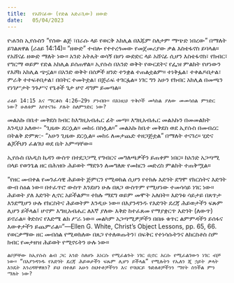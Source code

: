 ```yaml
---
title:  የአሸናፊው (የድል አድራጊው) ዘውድ
date:   05/04/2023
---
```


ዮሐንስ ኢየሱስን “የሰው ልጅ ፣በራሱ ላይ የወርቅ አክሊል በእጁም ስለታም ማጭድ ነበረው” በማለት ይገልጸዋል (ራዕይ 14:14)። “ዘውድ” ተብሎ የተተረጎመው የመጀመሪያው ቃል እስቴፋኖስ ይባላል። የአሸናፊ ዘውድ ማለት ነው። አንድ አትሌት ወሳኝ በሆነ ውድድር ላይ አሸናፊ ሲሆን እስቴፋኖስ፣ የክብር፣ የግርማ ወይም የድል አክሊል ይሰጠዋል። ኢየሱስ በአንድ ወቅት የውርደትና የፌዝ ምልክት የሆነውን የእሾክ አክሊል ጭኗል። በአንድ ወቅት በሰዎች ዘንድ ተንቋል ተጠልቷልም። ተነቅፏል፣ ተቀልዶበታል፣ ምራቅ ተተፍቶበታል፣ በበትር ተመትቷል፣ በጅራፍ ተገርፏል። ነገር ግን አሁን የክብር አክሊል በመጫን የነገሥታት ንጉሥና የጌቶች ጌታ ሆኖ ዳግም ይመጣል።

`ራዕይ 14:15 እና ማርቆስ 4:26—29ን ያንብቡ። በእነዚህ ጥቅሶች መካከል ያለው መመሳሰል ምንድር ነው? ሁለቱም እየተናገሩ ያሉት ስለምንድር ነው?`

መልአኩ በቤተ መቅደስ ክብር ከእግዚአብሔር ፊት መጣ። እግዚአብሔር መልአኩን በመመልከት እንዲህ አለው፡- “ጊዜው ደርሷል። መከሩ በስሏል።” መልአኩ ከቤተ መቅደስ ወደ ኢየሱስ በመብረር በትልቅ ድምጽ:- “አሁን ጊዜው ደርሷል። መከሩ ለመታጨድ ተዘጋጅቷል” በማለት ተናገረ። ሂድና ልጆችህን ፈልገህ ወደ ቤት አምጣቸው።

ኢየሱስ በአዲስ ኪዳን ውስጥ በተደጋጋሚ የግብርና መግለጫዎችን ይጠቀም ነበር። ከአንድ አጋጣሚ በላይ የወንጌል ዘር በሕዝቡ ሕይወት ማደጉን ለመግለጽ የመከርን መድረስ ምልክት ተጠቅሟል።

“የዘር መብቀል የመንፈሳዊ ሕይወት ጅምርን የሚወክል ሲሆን የተክሉ እድገት ደግሞ የክርስትና እድገት ውብ ስዕል ነው። በተፈጥሮ ውስጥ እንደሆነ ሁሉ በጸጋ ውስጥም የሚሆነው ተመሳሳይ ነገር ነው። ሕይወት ያለ እድገት ሊኖር አይችልም። ተክሉ ማደግ ወይም መሞት አለበት። እድገቱ ሳይታይ በጸጥታ እንደሚሆን ሁሉ የክርስትና ሕይወትም እንዲሁ ነው። በእያንዳንዱ የእድገት ደረጃ ሕይወታችን ፍጹም ሊሆን ይችላል፤ ሆኖም እግዚአብሔር ለእኛ ያለው እቅድ ከተፈጸመ የማያቋርጥ እድገት (ለውጥ) ይኖራል። ቅድስና የእድሜ ልክ ሥራ ነው። መልካም አጋጣሚዎቻችን በበዙ ቁጥር ልምምዳችን ይሰፋና እውቀታችን ይጨምራል።”—Ellen G. White, Christ’s Object Lessons, pp. 65, 66. የወርቃማው ዘር መብሰል የሚወክለው በጸጋ የተለወጡትን፣ በፍቅር የተነሳሱትንና ለክርስቶስ ስም ክብር የመታዘዝ ሕይወት የሚኖሩትን ሁሉ ነው።

`ልቦቻቸው ከኢየሱስ ልብ ጋር አንድ ስለሆኑ እነርሱ የሚፈልጉት ነገር ቢኖር እርሱ የሚፈልገውን ነገር ብቻ ነው። “በእያንዳንዱ የእድገት ደረጃ ሕይወታችን ፍጹም ሊሆን ይችላል” የሚሉትን የኤለን ጂ ኋይት ቃላት እንዴት እንረዳቸዋለን? ይህ በተለይ አሁን ስህተቶቻችንን እና የባህርይ ጉድለቶቻችንን ማየት ስንችል ምን ማለት ነው?`
